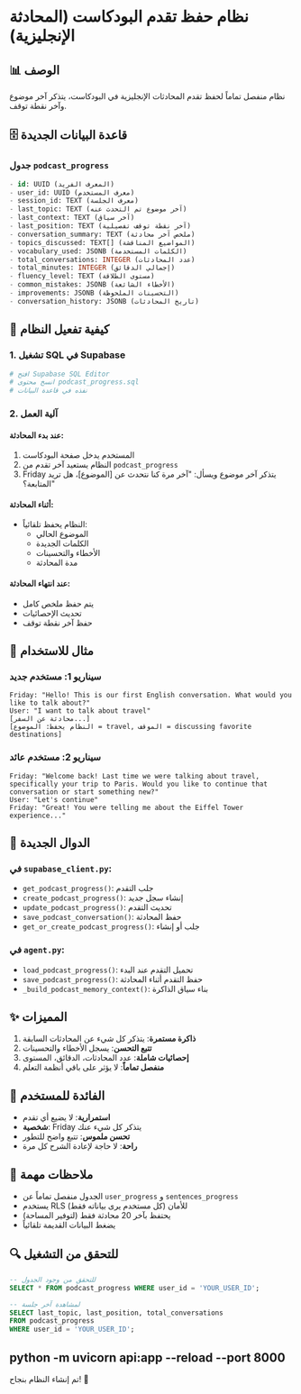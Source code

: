 
# نظام حفظ تقدم البودكاست (المحادثة الإنجليزية)

## 📊 الوصف
نظام منفصل تماماً لحفظ تقدم المحادثات الإنجليزية في البودكاست، يتذكر آخر موضوع وآخر نقطة توقف.

## 🗄️ قاعدة البيانات الجديدة

### جدول `podcast_progress`
```sql
- id: UUID (المعرف الفريد)
- user_id: UUID (معرف المستخدم)
- session_id: TEXT (معرف الجلسة)
- last_topic: TEXT (آخر موضوع تم التحدث عنه)
- last_context: TEXT (آخر سياق)
- last_position: TEXT (آخر نقطة توقف تفصيلية)
- conversation_summary: TEXT (ملخص آخر محادثة)
- topics_discussed: TEXT[] (المواضيع المناقشة)
- vocabulary_used: JSONB (الكلمات المستخدمة)
- total_conversations: INTEGER (عدد المحادثات)
- total_minutes: INTEGER (إجمالي الدقائق)
- fluency_level: TEXT (مستوى الطلاقة)
- common_mistakes: JSONB (الأخطاء الشائعة)
- improvements: JSONB (التحسينات الملحوظة)
- conversation_history: JSONB (تاريخ المحادثات)
```

## 🚀 كيفية تفعيل النظام

### 1. تشغيل SQL في Supabase
```bash
# افتح Supabase SQL Editor
# انسخ محتوى podcast_progress.sql
# نفذه في قاعدة البيانات
```

### 2. آلية العمل

#### عند بدء المحادثة:
1. المستخدم يدخل صفحة البودكاست
2. النظام يستعيد آخر تقدم من `podcast_progress`
3. Friday يتذكر آخر موضوع ويسأل: "آخر مرة كنا نتحدث عن [الموضوع]، هل تريد المتابعة؟"

#### أثناء المحادثة:
- النظام يحفظ تلقائياً:
  - الموضوع الحالي
  - الكلمات الجديدة
  - الأخطاء والتحسينات
  - مدة المحادثة

#### عند انتهاء المحادثة:
- يتم حفظ ملخص كامل
- تحديث الإحصائيات
- حفظ آخر نقطة توقف

## 📝 مثال للاستخدام

### سيناريو 1: مستخدم جديد
```
Friday: "Hello! This is our first English conversation. What would you like to talk about?"
User: "I want to talk about travel"
[محادثة عن السفر...]
[النظام يحفظ: الموضوع = travel, الموقف = discussing favorite destinations]
```

### سيناريو 2: مستخدم عائد
```
Friday: "Welcome back! Last time we were talking about travel, specifically your trip to Paris. Would you like to continue that conversation or start something new?"
User: "Let's continue"
Friday: "Great! You were telling me about the Eiffel Tower experience..."
```

## 🔧 الدوال الجديدة

### في `supabase_client.py`:
- `get_podcast_progress()`: جلب التقدم
- `create_podcast_progress()`: إنشاء سجل جديد
- `update_podcast_progress()`: تحديث التقدم
- `save_podcast_conversation()`: حفظ المحادثة
- `get_or_create_podcast_progress()`: جلب أو إنشاء

### في `agent.py`:
- `load_podcast_progress()`: تحميل التقدم عند البدء
- `save_podcast_progress()`: حفظ التقدم أثناء المحادثة
- `_build_podcast_memory_context()`: بناء سياق الذاكرة

## ✨ المميزات

1. **ذاكرة مستمرة**: يتذكر كل شيء عن المحادثات السابقة
2. **تتبع التحسن**: يسجل الأخطاء والتحسينات
3. **إحصائيات شاملة**: عدد المحادثات، الدقائق، المستوى
4. **منفصل تماماً**: لا يؤثر على باقي أنظمة التعلم

## 🎯 الفائدة للمستخدم

- **استمرارية**: لا يضيع أي تقدم
- **شخصية**: Friday يتذكر كل شيء عنك
- **تحسن ملموس**: تتبع واضح للتطور
- **راحة**: لا حاجة لإعادة الشرح كل مرة

## 📌 ملاحظات مهمة

- الجدول منفصل تماماً عن `user_progress` و `sentences_progress`
- يستخدم RLS للأمان (كل مستخدم يرى بياناته فقط)
- يحتفظ بآخر 20 محادثة فقط (لتوفير المساحة)
- يضغط البيانات القديمة تلقائياً

## 🔍 للتحقق من التشغيل

```sql
-- للتحقق من وجود الجدول
SELECT * FROM podcast_progress WHERE user_id = 'YOUR_USER_ID';

-- لمشاهدة آخر جلسة
SELECT last_topic, last_position, total_conversations 
FROM podcast_progress 
WHERE user_id = 'YOUR_USER_ID';
```
python -m uvicorn api:app --reload --port 8000
---
تم إنشاء النظام بنجاح! 🎉
